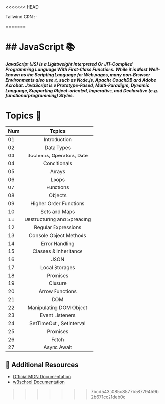 <<<<<<< HEAD


 Tailwind CDN :- <script src= "https://cdn.tailwindcss.com"></script>
 
=======
# ## JavaScript 📚

##### JavaScript (JS) Is a Lightweight Interpreted Or JIT-Compiled Programming Language With First-Class Functions. While it is Most Well-known as the Scripting Language for Web pages, many non-Browser Environments also use it, such as Node.js, Apache CouchDB and Adobe Acrobat. JavaScript is a Prototype-Pased, Multi-Paradigm, Dynamic Language, Supporting Object-oriented, Imperative, and Declarative (e.g. functional programming) Styles.

# Topics 🌟


|  Num |                                                                       Topics                                                                        |
| ----- | :-------------------------------------------------------------------------------------------------------------------------------------------------: |
| 01    |                                                             Introduction                                                           |
| 02    |                                               Data Types                                    |
| 03    |                            Booleans, Operators, Date               |
| 04    |                                            Conditionals                            |
| 05    |                                                     Arrays|
| 06    |                                                       Loops|
| 07    |                                                 Functions|
| 08    |                                                    Objects                                             |
| 09    |                             Higher Order Functions                            |
| 10    |                                           Sets and Maps                                         |
| 11    |                      Destructuring and Spreading|
| 12    |                                  Regular Expressions                          |
| 13    |                             Console Object Methods                     |
| 14    |                                         Error Handling|
| 15    |                                                    Classes & Inheritance                                             |
| 16    |                                                        JSON                                                      |
| 17    |                                            Local Storages|
| 18    |                                                 Promises|
| 19    |                                                   Closure                                                |
| 20    |                                  Arrow Functions|
| 21    |                                                          DOM                                                         |
| 22    |                            Manipulating DOM Object                          |
| 23    |                                        Event Listeners  |
| 24    |                                SetTimeOut , SetInterval |
| 25    |                    Promises  |
| 26    |        Fetch   |
|  27  |    Async Await |



## 📖 Additional Resources

- [Official MDN Documentation](https://developer.mozilla.org/en-US/docs/Web/JavaScript)
- [w3school Documentation](https://www.w3schools.com/js/)
>>>>>>> 7bcd543b085c8577b58779459b2b671cc21deb0c
